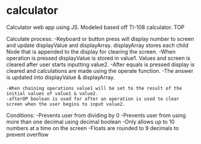 # calculator

Calculator web app using JS. Modeled based off TI-108 calculator. TOP

Calculate process:
    -Keyboard or button press will display number to screen and update 
    displayValue and displayArray. displayArray stores each child Node that is appended to the display for clearing the screen.
    -When operation is pressed displayValue is stored in value1. Values and
    screen is cleared after user starts inputting value2.
    -After equals is pressed display is cleared and calculations are made using the operate function.
    -The answer is updated into displayValue & displayArray.

    -When chaining operations value1 will be set to the result of the initial values of value1 & value2.
    -afterOP boolean is used for after an operation is used to clear screen when the user begins to input value2.

Conditions:
    -Prevents user from dividing by 0
    -Prevents user from using more than one decimal using decimal boolean
    -Only allows up to 10 numbers at a time on the screen
    -Floats are rounded to 9 decimals to prevent overflow